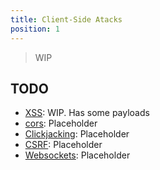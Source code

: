 ```yaml
---
title: Client-Side Atacks
position: 1
---
```


> WIP

## TODO

- [XSS](/web/client-side/xss): WIP. Has some payloads
- [cors](/web/client-side/cors): Placeholder
- [Clickjacking](/web/client-side/clicjacking): Placeholder
- [CSRF](/web/client-side/csrf): Placeholder
- [Websockets](/web/client-side/websockets): Placeholder
